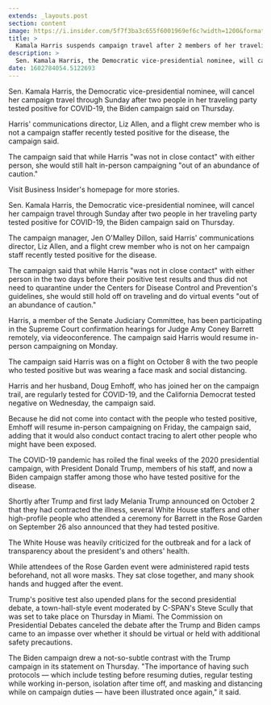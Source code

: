```yaml
--- 
extends: _layouts.post 
section: content 
image: https://i.insider.com/5f7f3ba3c655f6001969ef6c?width=1200&format=jpeg 
title: > 
  Kamala Harris suspends campaign travel after 2 members of her traveling party test positive for COVID-19 
description: > 
  Sen. Kamala Harris, the Democratic vice-presidential nominee, will cancel her campaign travel through Sunday after two people in her traveling party tested positive for COVID-19, the Biden campaign said on Thursday.Harris' communications director, Liz Allen, and a flight crew member who is not a campaign staffer recently tested positive for the disease, the campaign said.Sen. Kamala Harris, the Democratic vice-presidential nominee, will cancel her campaign travel through Sunday after two people in her traveling party tested positive for COVID-19, the Biden campaign said on Thursday.The campaign manager, Jen O'Malley Dillon, said Harris' communications director, Liz Allen, and a flight crew member who is not on her campaign staff recently tested positive for the disease.The Biden campaign drew a not-so-subtle contrast with the Trump campaign in its statement on Thursday. 
date: 1602784054.5122693 
--- 
```

Sen. Kamala Harris, the Democratic vice-presidential nominee, will cancel her campaign travel through Sunday after two people in her traveling party tested positive for COVID-19, the Biden campaign said on Thursday.

Harris' communications director, Liz Allen, and a flight crew member who is not a campaign staffer recently tested positive for the disease, the campaign said.

The campaign said that while Harris "was not in close contact" with either person, she would still halt in-person campaigning "out of an abundance of caution."

Visit Business Insider's homepage for more stories.

Sen. Kamala Harris, the Democratic vice-presidential nominee, will cancel her campaign travel through Sunday after two people in her traveling party tested positive for COVID-19, the Biden campaign said on Thursday.

The campaign manager, Jen O'Malley Dillon, said Harris' communications director, Liz Allen, and a flight crew member who is not on her campaign staff recently tested positive for the disease.

The campaign said that while Harris "was not in close contact" with either person in the two days before their positive test results and thus did not need to quarantine under the Centers for Disease Control and Prevention's guidelines, she would still hold off on traveling and do virtual events "out of an abundance of caution."

Harris, a member of the Senate Judiciary Committee, has been participating in the Supreme Court confirmation hearings for Judge Amy Coney Barrett remotely, via videoconference. The campaign said Harris would resume in-person campaigning on Monday.

The campaign said Harris was on a flight on October 8 with the two people who tested positive but was wearing a face mask and social distancing.

Harris and her husband, Doug Emhoff, who has joined her on the campaign trail, are regularly tested for COVID-19, and the California Democrat tested negative on Wednesday, the campaign said.

Because he did not come into contact with the people who tested positive, Emhoff will resume in-person campaigning on Friday, the campaign said, adding that it would also conduct contact tracing to alert other people who might have been exposed.

The COVID-19 pandemic has roiled the final weeks of the 2020 presidential campaign, with President Donald Trump, members of his staff, and now a Biden campaign staffer among those who have tested positive for the disease.

Shortly after Trump and first lady Melania Trump announced on October 2 that they had contracted the illness, several White House staffers and other high-profile people who attended a ceremony for Barrett in the Rose Garden on September 26 also announced that they had tested positive.

The White House was heavily criticized for the outbreak and for a lack of transparency about the president's and others' health.

While attendees of the Rose Garden event were administered rapid tests beforehand, not all wore masks. They sat close together, and many shook hands and hugged after the event.

Trump's positive test also upended plans for the second presidential debate, a town-hall-style event moderated by C-SPAN's Steve Scully that was set to take place on Thursday in Miami. The Commission on Presidential Debates canceled the debate after the Trump and Biden camps came to an impasse over whether it should be virtual or held with additional safety precautions.

The Biden campaign drew a not-so-subtle contrast with the Trump campaign in its statement on Thursday. "The importance of having such protocols — which include testing before resuming duties, regular testing while working in-person, isolation after time off, and masking and distancing while on campaign duties — have been illustrated once again," it said.